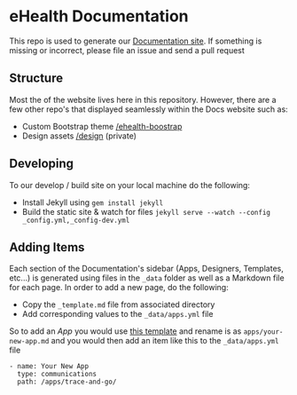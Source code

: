 # eHealth Documentation

This repo is used to generate our [Documentation site](http://docs.ehealthafrica.org). If something is missing or incorrect, please file an issue and send a pull request

## Structure

Most the of the website lives here in this repository. However, there are a few other repo's that displayed seamlessly within the Docs website such as:

- Custom Bootstrap theme [/ehealth-boostrap](https://github.com/eHealthAfrica/ehealth-bootstrap)
- Design assets [/design](https://github.com/eHealthAfrica/design) (private)

## Developing

To our develop / build site on your local machine do the following:

- Install Jekyll using `gem install jekyll`
- Build the static site & watch for files `jekyll serve --watch --config _config.yml,_config-dev.yml`

## Adding Items

Each section of the Documentation's sidebar (Apps, Designers, Templates, etc...) is generated using files in the `_data` folder as well as a Markdown file for each page. In order to add a new page, do the following:

- Copy the `_template.md` file from associated directory
- Add corresponding values to the `_data/apps.yml` file


So to add an *App* you would use [this template]({{site.url_repo}}blob/master/apps/_template.md) and rename is as `apps/your-new-app.md` and you would then add an item like this to the `_data/apps.yml` file

```
- name: Your New App
  type: communications
  path: /apps/trace-and-go/

```